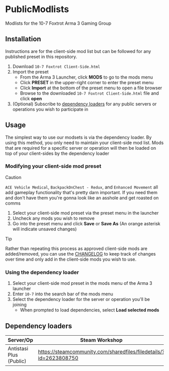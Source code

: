 # PublicModlists
Modlists for the 10-7 Foxtrot Arma 3 Gaming Group

## Installation
Instructions are for the client-side mod list but can be followed for any published preset in this repository.

1. Download `10-7 Foxtrot Client-Side.html`
2. Import the preset
    * From the Arma 3 Launcher, click **MODS** to go to the mods menu
    * Click **PRESET** in the upper-right corner to enter the preset menu
    * Click **Import** at the bottom of the preset menu to open a file browser
    * Browse to the downloaded `10-7 Foxtrot Client-Side.html` file and click **open**
4. (Optional) Subscribe to [dependency loaders](#dependency-loaders) for any public servers or operations you wish to participate in


## Usage
The simplest way to use our modsets is via the dependency loader.  By using this method, you only need to maintain your client-side mod list.  Mods that are required for a specific server or operation will then be loaded on top of your client-sides by the dependency loader

### Modifying your client-side mod preset
> [!CAUTION]
> `ACE Vehicle Medical`, `BackpackOnChest - Redux`, and `Enhanced Movement` all add gameplay functionality that's pretty darn important.  If you need them and don't have them you're gonna look like an asshole and get roasted on comms

1. Select your client-side mod preset via the preset menu in the launcher
2. Uncheck any mods you wish to remove
3. Go into the preset menu and click **Save** or **Save As** (An orange asterisk will indicate unsaved changes)

> [!TIP]
> Rather than repeating this process as approved client-side mods are added/removed, you can use the [CHANGELOG](CHANGELOG) to keep track of changes over time and only add in the client-side mods you wish to use.
 
### Using the dependency loader
1. Select your client-side mod preset in the mods menu of the Arma 3 launcher
2. Enter `10-7` into the search bar of the mods menu
3. Select the dependency loader for the server or operation you'll be joining
    * When prompted to load dependencies, select **Load selected mods**

## Dependency loaders
| Server/Op | Steam Workshop |
| --- | --- |
| Antistasi Plus (Public) | https://steamcommunity.com/sharedfiles/filedetails/?id=2623808750